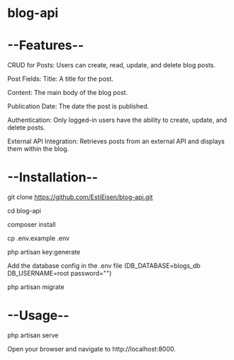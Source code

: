 # blog-api

# --Features--
CRUD for Posts: Users can create, read, update, and delete blog posts.

Post Fields:
Title: A title for the post.

Content: The main body of the blog post.

Publication Date: The date the post is published.

Authentication: Only logged-in users have the ability to create, update, and delete posts.

External API Integration: Retrieves posts from an external API and displays them within the blog.


# --Installation--

git clone https://github.com/EstiEisen/blog-api.git

cd blog-api

composer install

cp .env.example .env

php artisan key:generate

Add the database config in the .env file (DB_DATABASE=blogs_db DB_USERNAME=root password="")

php artisan migrate


# --Usage--

php artisan serve  

Open your browser and navigate to http://localhost:8000.

